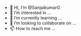 - 👋 Hi, I’m @SanjaikumarG
- 👀 I’m interested in ...
- 🌱 I’m currently learning ...
- 💞️ I’m looking to collaborate on ...
- 📫 How to reach me ...

<!---
SanjaikumarG/SanjaikumarG is a ✨ special ✨ repository because its `README.md` (this file) appears on your GitHub profile.
You can click the Preview link to take a look at your changes.
--->
